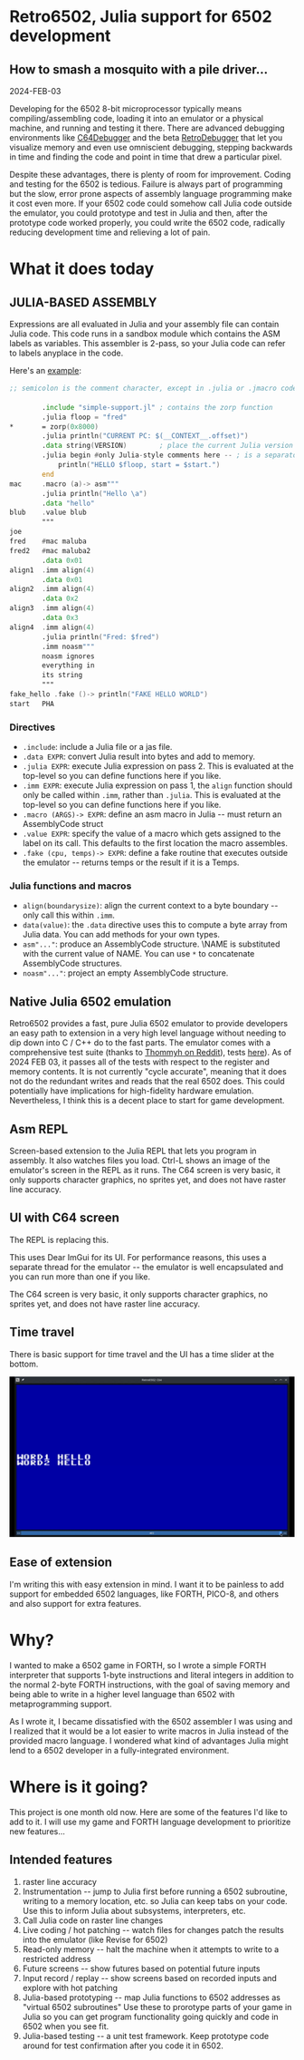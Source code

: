 # Retro6502, Julia support for 6502 development
## How to smash a mosquito with a pile driver...

2024-FEB-03

Developing for the 6502 8-bit microprocessor typically means compiling/assembling code, loading it into an emulator
or a physical machine, and running and testing it there. There are advanced debugging environments like
[C64Debugger](https://sourceforge.net/projects/c64-debugger) and the beta
[RetroDebugger](https://github.com/slajerek/RetroDebugger) that let you visualize memory and even use omniscient
debugging, stepping backwards in time and finding the code and point in time that drew a particular pixel.

Despite these advantages, there is plenty of room for improvement. Coding and testing for the 6502 is tedious.
Failure is always part of programming but the slow, error prone aspects of assembly language programming make it
cost even more. If your 6502 code could somehow call Julia code outside the emulator, you could prototype and test
in Julia and then, after the prototype code worked properly, you could write the 6502 code, radically reducing
development time and relieving a lot of pain.

# What it does today

## JULIA-BASED ASSEMBLY

Expressions are all evaluated in Julia and your assembly file can contain Julia code. This
code runs in a sandbox module which contains the ASM labels as variables. This assembler is
2-pass, so your Julia code can refer to labels anyplace in the code.

Here's an [example](examples/simple.jas):

```asm
;; semicolon is the comment character, except in .julia or .jmacro code, which uses normal Julia code

        .include "simple-support.jl" ; contains the zorp function
        .julia floop = "fred"
*       = zorp(0x8000)
        .julia println("CURRENT PC: $(__CONTEXT__.offset)")
        .data string(VERSION)        ; place the current Julia version at this location
        .julia begin #only Julia-style comments here -- ; is a separator
            println("HELLO $floop, start = $start.")
        end
mac     .macro (a)-> asm"""
        .julia println("Hello \a")
        .data "hello"
blub    .value blub
        """
joe
fred    #mac maluba
fred2   #mac maluba2
        .data 0x01
align1  .imm align(4)
        .data 0x01
align2  .imm align(4)
        .data 0x2
align3  .imm align(4)
        .data 0x3
align4  .imm align(4)
        .julia println("Fred: $fred")
        .imm noasm"""
        noasm ignores
        everything in
        its string
        """
fake_hello .fake ()-> println("FAKE HELLO WORLD")
start   PHA
```

### Directives

- `.include`: include a Julia file or a jas file.
- `.data EXPR`: convert Julia result into bytes and add to memory.
- `.julia EXPR`: execute Julia expression on pass 2. This is evaluated at the top-level so you can define functions here if you like.
- `.imm EXPR`: execute Julia expression on pass 1, the `align` function should only be called within `.imm`, rather than `.julia`. This is evaluated at the top-level so you can define functions here if you like.
- `.macro (ARGS)-> EXPR`: define an asm macro in Julia -- must return an AssemblyCode struct
- `.value EXPR`: specify the value of a macro which gets assigned to the label on its call. This defaults to the first location the macro assembles.
- `.fake (cpu, temps)-> EXPR`: define a fake routine that executes outside the emulator -- returns temps or the result if it is a Temps.

### Julia functions and macros

- `align(boundarysize)`: align the current context to a byte boundary -- only call this within `.imm`.
- `data(value)`: the `.data` directive uses this to compute a byte array from Julia data. You can add methods for your own types.
- `asm"..."`: produce an AssemblyCode structure. \NAME is substituted with the current value of NAME. You can use `*` to concatenate AssemblyCode structures.
- `noasm"..."`: project an empty AssemblyCode structure.

## Native Julia 6502 emulation

Retro6502 provides a fast, pure Julia 6502 emulator to provide developers an easy path to extension in a
very high level language without needing to dip down into C / C++ do to the fast parts. The emulator comes
with a comprehensive test suite (thanks to [Thommyh on
Reddit](https://www.reddit.com/r/EmuDev/comments/prq29l/comment/hdqh7rc)), tests
[here](https://drive.google.com/file/d/1XpRo4GvdGKiSCljx2cHzAtxp9TAt7Pfw/view?usp=sharing)). As of 2024 FEB 03, it passes all of the tests with respect to the register and memory contents. It is not currently "cycle accurate", meaning that it does not do the redundant writes and reads that the real 6502 does. This could potentially have implications for high-fidelity hardware emulation. Nevertheless, I think this is a decent place to start for game development.

## Asm REPL

Screen-based extension to the Julia REPL that lets you program in assembly. It also watches files you load. Ctrl-L shows an image of the emulator's screen in the REPL as it runs. The C64 screen is very basic, it only supports character graphics, no sprites yet, and does not have raster line accuracy.

## UI with C64 screen

The REPL is replacing this.

This uses Dear ImGui for its UI. For performance reasons, this uses a separate thread for the emulator -- the emulator is well encapsulated and you can run more than one if you like.

The C64 screen is very basic, it only supports character graphics, no sprites yet, and does not have raster line accuracy.

## Time travel

There is basic support for time travel and the UI has a time slider at the bottom.

![timetravel](time-travel.gif)

## Ease of extension

I'm writing this with easy extension in mind. I want it to be painless to add support for embedded 6502 languages,
like FORTH, PICO-8, and others and also support for extra features.

# Why?

I wanted to make a 6502 game in FORTH, so I wrote a simple FORTH interpreter that supports 1-byte instructions
and literal integers in addition to the normal 2-byte FORTH instructions, with the goal of saving memory and
being able to write in a higher level language than 6502 with metaprogramming support.

As I wrote it, I became dissatisfied with the 6502 assembler I was using and I realized that it would be a lot
easier to write macros in Julia instead of the provided macro language. I wondered what kind of advantages Julia
might lend to a 6502 developer in a fully-integrated environment.

# Where is it going?

This project is one month old now. Here are some of the features I'd like to add to it. I will use my game and
FORTH language development to prioritize new features...

## Intended features

1. raster line accuracy
2. Instrumentation -- jump to Julia first before running a 6502 subroutine, writing to a memory location, etc. so
   Julia can keep tabs on your code. Use this to inform Julia about subsystems, interpreters, etc.
3. Call Julia code on raster line changes
4. Live coding / hot patching -- watch files for changes patch the results into the emulator (like Revise for 6502)
5. Read-only memory -- halt the machine when it attempts to write to a restricted address
6. Future screens -- show futures based on potential future inputs
7. Input record / replay -- show screens based on recorded inputs and explore with hot patching
8. Julia-based prototyping -- map Julia functions to 6502 addresses as "virtual 6502 subroutines"
   Use these to prorotype parts of your game in Julia so you can get program functionality going quickly and
   code in 6502 when you see fit.
9. Julia-based testing -- a unit test framework. Keep prototype code around for test confirmation after you code
   it in 6502.
